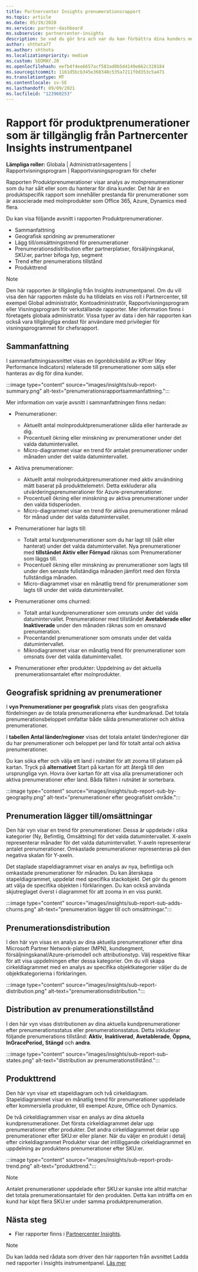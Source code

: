 ```yaml
---
title: Partnercenter Insights prenumerationsrapport
ms.topic: article
ms.date: 05/19/2020
ms.service: partner-dashboard
ms.subservice: partnercenter-insights
description: Se vad du gör bra och var du kan förbättra dina kunders molnprenumerationer.
author: shthota77
ms.author: shthota
ms.localizationpriority: medium
ms.custom: SEOMAY.20
ms.openlocfilehash: eefb4f4ee6657acf583ad0b5d4149e662c320184
ms.sourcegitcommit: 1161d5bcb345e368348c535a7211f0d353c5a471
ms.translationtype: MT
ms.contentlocale: sv-SE
ms.lasthandoff: 09/09/2021
ms.locfileid: "123960253"
---
```

# <a name="product-subscriptions-report-available-from-the-partner-center-insights-dashboard"></a>Rapport för produktprenumerationer som är tillgänglig från Partnercenter Insights instrumentpanel

**Lämpliga roller:** Globala | Administratörsagentens | Rapportvisningsprogram | Rapportvisningsprogram för chefer

Rapporten Produktprenumerationer visar analys av molnprenumerationer som du har sålt eller som du hanterar för dina kunder. Det här är en produktspecifik rapport som innehåller prestanda för prenumerationer som är associerade med molnprodukter som Office 365, Azure, Dynamics med flera.

Du kan visa följande avsnitt i rapporten Produktprenumerationer.

- Sammanfattning
- Geografisk spridning av prenumerationer
- Lägg till/omsättningstrend för prenumerationer
- Prenumerationsdistribution efter partnerplatser, försäljningskanal, SKU:er, partner bifoga typ, segment
- Trend efter prenumerations tillstånd
- Produkttrend

 > [!NOTE]
 > Den här rapporten är tillgänglig från Insights instrumentpanel. Om du vill visa den här rapporten måste du ha tilldelats en viss roll i Partnercenter, till exempel Global administratör, Kontoadministratör, Rapportvisningsprogram eller Visningsprogram för verkställande rapporter. Mer information finns i företagets globala administratör. Vissa typer av data i den här rapporten kan också vara tillgängliga endast för användare med privilegier för visningsprogrammet för chefsrapport.

## <a name="summary"></a>Sammanfattning

I sammanfattningsavsnittet visas en ögonblicksbild av KPI:er (Key Performance Indicators) relaterade till prenumerationer som säljs eller hanteras av dig för dina kunder.  

:::image type="content" source="images/insights/sub-report-summary.png" alt-text="prenumerationsrapportsammanfattning.":::

Mer information om varje avsnitt i sammanfattningen finns nedan:

- Prenumerationer:
  - Aktuellt antal molnproduktprenumerationer sålda eller hanterade av dig.
  - Procentuell ökning eller minskning av prenumerationer under det valda datumintervallet.
  - Micro-diagrammet visar en trend för antalet prenumerationer under månaden under det valda datumintervallet.

- Aktiva prenumerationer:
  - Aktuellt antal molnproduktprenumerationer med aktiv användning mätt baserat på produkttelemetri. Detta exkluderar alla utvärderingsprenumerationer för Azure-prenumerationer.
  - Procentuell ökning eller minskning av aktiva prenumerationer under den valda tidsperioden.
  - Micro-diagrammet visar en trend för aktiva prenumerationer månad för månad under det valda datumintervallet.

- Prenumerationer har lagts till:
  - Totalt antal kundprenumerationer som du har lagt till (sålt eller hanterat) under det valda datumintervallet. Nya prenumerationer med **tillståndet Aktiv** **eller Förnyad** räknas som Prenumerationer som läggs till.
  - Procentuell ökning eller minskning av prenumerationer som lagts till under den senaste fullständiga månaden jämfört med den första fullständiga månaden.
  - Micro-diagrammet visar en månatlig trend för prenumerationer som lagts till under det valda datumintervallet.

- Prenumerationer oms churned:
  - Totalt antal kundprenumerationer som omsnats under det valda datumintervallet. Prenumerationer med tillståndet **Avetablerade eller** **Inaktiverade** under den månaden räknas som en omsnavd prenumeration.  
  - Procentandel prenumerationer som omsnats under det valda datumintervallet.
  - Mikrodiagrammet visar en månatlig trend för prenumerationer som omsnats över det valda datumintervallet.

- Prenumerationer efter produkter: Uppdelning av det aktuella prenumerationsantalet efter molnprodukter.

## <a name="geographical-spread-of-subscriptions"></a>Geografisk spridning av prenumerationer

I **vyn Prenumerationer per geografisk** plats visas den geografiska fördelningen av de totala prenumerationerna efter kundmarknad. Det totala prenumerationsbeloppet omfattar både sålda prenumerationer och aktiva prenumerationer.

I **tabellen Antal länder/regioner** visas det totala antalet länder/regioner där du har prenumerationer och beloppet per land för totalt antal och aktiva prenumerationer.

Du kan söka efter och välja ett land i rutnätet för att zooma till platsen på kartan. Tryck på **alternativet** Start på kartan för att återgå till den ursprungliga vyn. Hovra över kartan för att visa alla prenumerationer och aktiva prenumerationer efter land. Båda fälten i rutnätet är sorterbara.

:::image type="content" source="images/insights/sub-report-sub-by-geography.png" alt-text="prenumerationer efter geografiskt område.":::

## <a name="subscription-addschurns"></a>Prenumeration lägger till/omsättningar

Den här vyn visar en trend för prenumerationer. Dessa är uppdelade i olika kategorier (Ny, Befintlig, Omsättning) för det valda datumintervallet. X-axeln representerar månader för det valda datumintervallet. Y-axeln representerar antalet prenumerationer. Omkastade prenumerationer representeras på den negativa skalan för Y-axeln. 

Det staplade stapeldiagrammet visar en analys av nya, befintliga och omkastade prenumerationer för månaden. Du kan återskapa stapeldiagrammet, uppdelat med specifika stackobjekt. Det gör du genom att välja de specifika objekten i förklaringen. Du kan också använda skjutreglaget överst i diagrammet för att zooma in en viss punkt.

:::image type="content" source="images/insights/sub-report-sub-adds-churns.png" alt-text="prenumeration lägger till och omsättningar.":::

## <a name="subscription-distribution"></a>Prenumerationsdistribution

I den här vyn visas en analys av dina aktuella prenumerationer efter dina Microsoft Partner Network-platser (MPN), kundsegment, försäljningskanal/Azure-prismodell och attributionstyp. Välj respektive flikar för att visa uppdelningen efter dessa kategorier. Om du vill skapa cirkeldiagrammet med en analys av specifika objektkategorier väljer du de objektkategorierna i förklaringen.

:::image type="content" source="images/insights/sub-report-distribution.png" alt-text="prenumerationsdistribution.":::

## <a name="subscription-state-distribution"></a>Distribution av prenumerationstillstånd

I den här vyn visas distributionen av dina aktuella kundprenumerationer efter prenumerationsstatus eller prenumerationsstatus. Detta inkluderar följande prenumerations tillstånd: **Aktiv**, **Inaktiverad**, **Avetablerade**, **Öppna,** **InGracePeriod,** **Stängd** och **andra**.

:::image type="content" source="images/insights/sub-report-sub-states.png" alt-text="distribution av prenumerationstillstånd.":::

## <a name="products-trend"></a>Produkttrend

Den här vyn visar ett stapeldiagram och två cirkeldiagram. Stapeldiagrammet visar en månatlig trend för prenumerationer uppdelade efter kommersiella produkter, till exempel Azure, Office och Dynamics.

De två cirkeldiagrammen visar en analys av dina aktuella kundprenumerationer. Det första cirkeldiagrammet delar upp prenumerationer efter produkter. Det andra cirkeldiagrammet delar upp prenumerationer efter SKU:er eller planer. När du väljer en  produkt i detalj efter cirkeldiagrammet Produkter visar det intilliggande cirkeldiagrammet en uppdelning av produktens prenumerationer efter SKU:er.

:::image type="content" source="images/insights/sub-report-prods-trend.png" alt-text="produkttrend.":::

> [!NOTE]
 > Antalet prenumerationer uppdelade efter SKU:er kanske inte alltid matchar det totala prenumerationsantalet för den produkten. Detta kan inträffa om en kund har köpt flera SKU:er under samma produktprenumeration.

## <a name="next-steps"></a>Nästa steg

- Fler rapporter finns i [Partnercenter Insights](partner-center-insights.md).

>[!NOTE] 
> Du kan ladda ned rådata som driver den här rapporten från avsnittet Ladda ned rapporter i Insights instrumentpanel. [Läs mer](insights-download-reports.md) 
